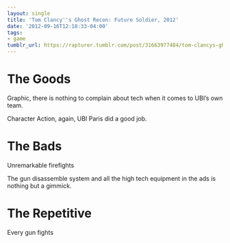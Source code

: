 ```yaml
---
layout: single
title: 'Tom Clancy''s Ghost Recon: Future Soldier, 2012'
date: '2012-09-16T12:18:33-04:00'
tags:
- game
tumblr_url: https://rapturer.tumblr.com/post/31663977484/tom-clancys-ghost-recon-future-soldier-2012
---
```

# The Goods

Graphic, there is nothing to complain about tech when it comes to UBI’s own team.

Character Action, again, UBI Paris did a good job.

# The Bads

Unremarkable firefights

The gun disassemble system and all the high tech equipment in the ads is nothing but a gimmick.

# The Repetitive

Every gun fights

